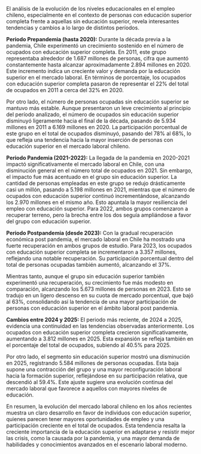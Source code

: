 El análisis de la evolución de los niveles educacionales en el empleo chileno, especialmente en el contexto de personas con educación superior completa frente a aquellas sin educación superior, revela interesantes tendencias y cambios a lo largo de distintos períodos.

**Periodo Prepandemia (hasta 2020):**
Durante la década previa a la pandemia, Chile experimentó un crecimiento sostenido en el número de ocupados con educación superior completa. En 2011, este grupo representaba alrededor de 1.687 millones de personas, cifra que aumentó constantemente hasta alcanzar aproximadamente 2.894 millones en 2020. Este incremento indica un creciente valor y demanda por la educación superior en el mercado laboral. En términos de porcentaje, los ocupados con educación superior completa pasaron de representar el 22% del total de ocupados en 2011 a cerca del 32% en 2020.

Por otro lado, el número de personas ocupadas sin educación superior se mantuvo más estable. Aunque presentaron un leve crecimiento al principio del período analizado, el número de ocupados sin educación superior disminuyó ligeramente hacia el final de la década, pasando de 5.934 millones en 2011 a 6.169 millones en 2020. La participación porcentual de este grupo en el total de ocupados disminuyó, pasando del 78% al 68%, lo que refleja una tendencia hacia la mayor inserción de personas con educación superior en el mercado laboral chileno.

**Periodo Pandemia (2021-2022):**
La llegada de la pandemia en 2020-2021 impactó significativamente el mercado laboral en Chile, con una disminución general en el número total de ocupados en 2021. Sin embargo, el impacto fue más acentuado en el grupo sin educación superior. La cantidad de personas empleadas en este grupo se redujo drásticamente casi un millón, pasando a 5.198 millones en 2021, mientras que el número de ocupados con educación superior continuó incrementándose, alcanzando los 2.970 millones en el mismo año. Esto apuntala la mayor resiliencia del empleo con educación superior. Para 2022, ambos grupos comenzaron a recuperar terreno, pero la brecha entre los dos seguía ampliándose a favor del grupo con educación superior.

**Periodo Postpandemia (desde 2023):**
Con la gradual recuperación económica post pandemia, el mercado laboral en Chile ha mostrado una fuerte recuperación en ambos grupos de estudio. Para 2023, los ocupados con educación superior completa se incrementaron a 3.357 millones, reflejando una notable recuperación. Su participación porcentual dentro del total de personas ocupadas también aumentó, alcanzando el 37%. 

Mientras tanto, aunque el grupo sin educación superior también experimentó una recuperación, su crecimiento fue más modesto en comparación, alcanzando los 5.673 millones de personas en 2023. Esto se tradujo en un ligero descenso en su cuota de mercado porcentual, que bajó al 63%, consolidando así la tendencia de una mayor participación de personas con educación superior en el ámbito laboral post pandemia.

**Cambios entre 2024 y 2025:**
El periodo más reciente, de 2024 a 2025, evidencia una continuidad en las tendencias observadas anteriormente. Los ocupados con educación superior completa crecieron significativamente, aumentando a 3.812 millones en 2025. Esta expansión se refleja también en el porcentaje del total de ocupados, subiendo al 40.5% para 2025. 

Por otro lado, el segmento sin educación superior mostró una disminución en 2025, registrando 5.584 millones de personas ocupadas. Esta baja supone una contracción del grupo y una mayor reconfiguración laboral hacia la formación superior, reflejándose en su participación relativa, que descendió al 59.4%. Este ajuste sugiere una evolución continua del mercado laboral que favorece a aquellos con mayores niveles de educación.

En resumen, la evolución del mercado laboral chileno en los años recientes muestra un claro desarrollo en favor de individuos con educación superior, quienes parecen tener mayores oportunidades de empleo y una participación creciente en el total de ocupados. Esta tendencia resalta la creciente importancia de la educación superior en adaptarse y resistir mejor las crisis, como la causada por la pandemia, y una mayor demanda de habilidades y conocimientos avanzados en el escenario laboral moderno.
